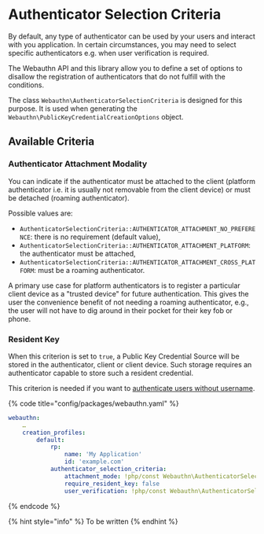 # Authenticator Selection Criteria

By default, any type of authenticator can be used by your users and interact with you application. In certain circumstances, you may need to select specific authenticators e.g. when user verification is required.

The Webauthn API and this library allow you to define a set of options to disallow the registration of authenticators that do not fulfill with the conditions.

The class `Webauthn\AuthenticatorSelectionCriteria` is designed for this purpose. It is used when generating the `Webauthn\PublicKeyCredentialCreationOptions` object.

## Available Criteria

### Authenticator Attachment Modality

You can indicate if the authenticator must be attached to the client (platform authenticator i.e. it is usually not removable from the client device) or must be detached (roaming authenticator).

Possible values are:

* `AuthenticatorSelectionCriteria::AUTHENTICATOR_ATTACHMENT_NO_PREFERENCE`: there is no requirement (default value),
* `AuthenticatorSelectionCriteria::AUTHENTICATOR_ATTACHMENT_PLATFORM`: the authenticator must be attached,
* `AuthenticatorSelectionCriteria::AUTHENTICATOR_ATTACHMENT_CROSS_PLATFORM`: must be a roaming authenticator.

A primary use case for platform authenticators is to register a particular client device as a "trusted device" for future authentication. This gives the user the convenience benefit of not needing a roaming authenticator, e.g., the user will not have to dig around in their pocket for their key fob or phone.

### Resident Key

When this criterion is set to `true`, a Public Key Credential Source will be stored in the authenticator, client or client device. Such storage requires an authenticator capable to store such a resident credential.

This criterion is needed if you want to [authenticate users without username](../../deep-into-the-framework/authentication-without-username.md).

{% code title="config/packages/webauthn.yaml" %}
```yaml
webauthn:
    …
    creation_profiles:
        default:
            rp:
                name: 'My Application'
                id: 'example.com'
            authenticator_selection_criteria:
                attachment_mode: !php/const Webauthn\AuthenticatorSelectionCriteria::AUTHENTICATOR_ATTACHMENT_NO_PREFERENCE
                require_resident_key: false
                user_verification: !php/const Webauthn\AuthenticatorSelectionCriteria::USER_VERIFICATION_REQUIREMENT_PREFERRED
```
{% endcode %}

{% hint style="info" %}
To be written
{% endhint %}

